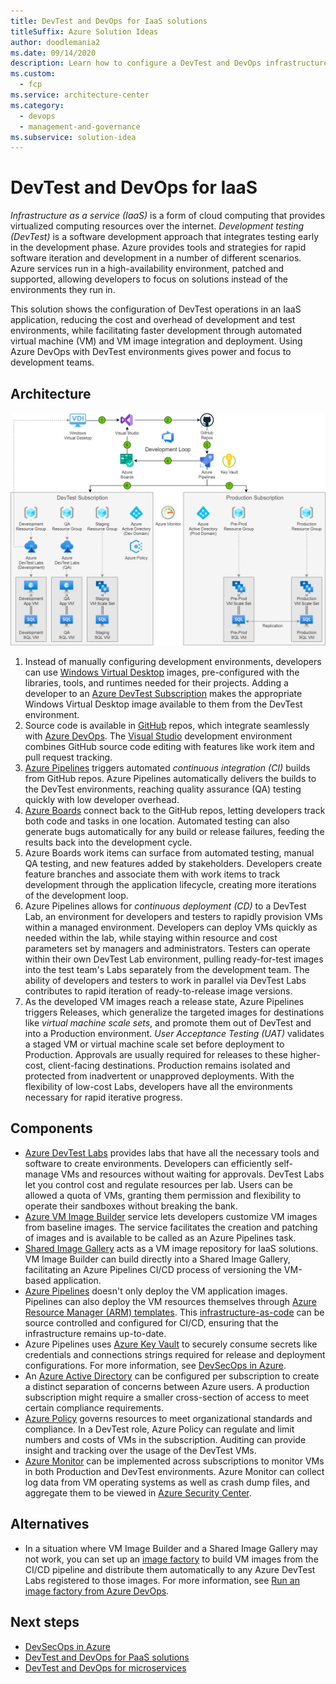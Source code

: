 ```yaml
---
title: DevTest and DevOps for IaaS solutions
titleSuffix: Azure Solution Ideas
author: doodlemania2
ms.date: 09/14/2020
description: Learn how to configure a DevTest and DevOps infrastructure for development, testing, and deployment of IaaS-based software.
ms.custom:
  - fcp
ms.service: architecture-center
ms.category:
  - devops
  - management-and-governance
ms.subservice: solution-idea
---
```


# DevTest and DevOps for IaaS

*Infrastructure as a service (IaaS)* is a form of cloud computing that provides virtualized computing resources over the internet. *Development testing (DevTest)* is a software development approach that integrates testing early in the development phase. Azure provides tools and strategies for rapid software iteration and development in a number of different scenarios. Azure services run in a high-availability environment, patched and supported, allowing developers to focus on solutions instead of the environments they run in.

This solution shows the configuration of DevTest operations in an IaaS application, reducing the cost and overhead of development and test environments, while facilitating faster development through automated virtual machine (VM) and VM image integration and deployment. Using Azure DevOps with DevTest environments gives power and focus to development teams.

## Architecture

![Diagram showing the configuration of DevTest and DevOps for an IaaS application.](../media/dev-test-iaas.png)

1. Instead of manually configuring development environments, developers can use [Windows Virtual Desktop](https://azure.microsoft.com/services/virtual-desktop) images, pre-configured with the libraries, tools, and runtimes needed for their projects. Adding a developer to an [Azure DevTest Subscription](https://azure.microsoft.com/pricing/dev-test) makes the appropriate Windows Virtual Desktop image available to them from the DevTest environment.
2. Source code is available in [GitHub](https://azure.microsoft.com/products/github/) repos, which integrate seamlessly with [Azure DevOps](https://azure.microsoft.com/services/devops/). The [Visual Studio](https://visualstudio.microsoft.com/) development environment combines GitHub source code editing with features like work item and pull request tracking.
3. [Azure Pipelines](/azure/devops/pipelines/get-started/pipelines-get-started) triggers automated *continuous integration (CI)* builds from GitHub repos. Azure Pipelines automatically delivers the builds to the DevTest environments, reaching quality assurance (QA) testing quickly with low developer overhead.
4. [Azure Boards](https://azure.microsoft.com/services/devops/boards/) connect back to the GitHub repos, letting developers track both code and tasks in one location. Automated testing can also generate bugs automatically for any build or release failures, feeding the results back into the development cycle.
5. Azure Boards work items can surface from automated testing, manual QA testing, and new features added by stakeholders. Developers create feature branches and associate them with work items to track development through the application lifecycle, creating more iterations of the development loop.
6. Azure Pipelines allows for *continuous deployment (CD)* to a DevTest Lab, an environment for developers and testers to rapidly provision VMs within a managed environment. Developers can deploy VMs quickly as needed within the lab, while staying within resource and cost parameters set by managers and administrators.
   Testers can operate within their own DevTest Lab environment, pulling ready-for-test images into the test team's Labs separately from the development team. The ability of developers and testers to work in parallel via DevTest Labs contributes to rapid iteration of ready-to-release image versions.
7. As the developed VM images reach a release state, Azure Pipelines triggers Releases, which generalize the targeted images for destinations like *virtual machine scale sets*, and promote them out of DevTest and into a Production environment.
   *User Acceptance Testing (UAT)* validates a staged VM or virtual machine scale set before deployment to Production.
   Approvals are usually required for releases to these higher-cost, client-facing destinations. Production remains isolated and protected from inadvertent or unapproved deployments. With the flexibility of low-cost Labs, developers have all the environments necessary for rapid iterative progress.

## Components
- [Azure DevTest Labs](https://azure.microsoft.com/services/devtest-lab/) provides labs that have all the necessary tools and software to create environments. Developers can efficiently self-manage VMs and resources without waiting for approvals. DevTest Labs let you control cost and regulate resources per lab. Users can be allowed a quota of VMs, granting them permission and flexibility to operate their sandboxes without breaking the bank.
- [Azure VM Image Builder](/azure/virtual-machines/windows/image-builder-overview) service lets developers customize VM images from baseline images. The service facilitates the creation and patching of images and is available to be called as an Azure Pipelines task.
- [Shared Image Gallery](/azure/virtual-machines/windows/shared-image-galleries) acts as a VM image repository for IaaS solutions. VM Image Builder can build directly into a Shared Image Gallery, facilitating an Azure Pipelines CI/CD process of versioning the VM-based application.
- [Azure Pipelines](https://azure.microsoft.com/services/devops/pipelines/) doesn't only deploy the VM application images. Pipelines can also deploy the VM resources themselves through [Azure Resource Manager (ARM) templates](/azure/azure-resource-manager/templates/overview). This [infrastructure-as-code](/azure/devops/learn/what-is-infrastructure-as-code) can be source controlled and configured for CI/CD, ensuring that the infrastructure remains up-to-date.
- Azure Pipelines uses [Azure Key Vault](/azure/devops/pipelines/release/azure-key-vault) to securely consume secrets like credentials and connections strings required for release and deployment configurations. For more information, see [DevSecOps in Azure](/azure/architecture/solution-ideas/articles/devsecops-in-azure).
- An [Azure Active Directory](/azure/active-directory/fundamentals/active-directory-whatis) can be configured per subscription to create a distinct separation of concerns between Azure users. A production subscription might require a smaller cross-section of access to meet certain compliance requirements.
- [Azure Policy](/azure/governance/policy/concepts/recommended-policies) governs resources to meet organizational standards and compliance. In a DevTest role, Azure Policy can regulate and limit numbers and costs of VMs in the subscription. Auditing can provide insight and tracking over the usage of the DevTest VMs.
- [Azure Monitor](/azure/devtest-labs/security-baseline) can be implemented across subscriptions to monitor VMs in both Production and DevTest environments. Azure Monitor can collect log data from VM operating systems as well as crash dump files, and aggregate them to be viewed in [Azure Security Center](/azure/security-center/security-center-enable-data-collection).

## Alternatives
- In a situation where VM Image Builder and a Shared Image Gallery may not work, you can set up an [image factory](/azure/devtest-labs/image-factory-create) to build VM images from the CI/CD pipeline and distribute them automatically to any Azure DevTest Labs registered to those images. For more information, see [Run an image factory from Azure DevOps](/azure/devtest-labs/image-factory-set-up-devops-lab).

## Next steps
- [DevSecOps in Azure](/azure/architecture/solution-ideas/articles/devsecops-in-azure)
- [DevTest and DevOps for PaaS solutions](dev-test-paas.md)
- [DevTest and DevOps for microservices](dev-test-microservice.md)
